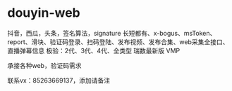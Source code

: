 # douyin-web
抖音，西瓜，头条，签名算法，signature 长短都有、x-bogus、msToken、report、滑块、验证码登录、扫码登陆、发布视频、发布合集、web采集全接口、直播弹幕信息
极验：2代、3代、4代、全类型
瑞数最新版  VMP

承接各种web，验证码需求

联系vx：85263669137，添加请备注
